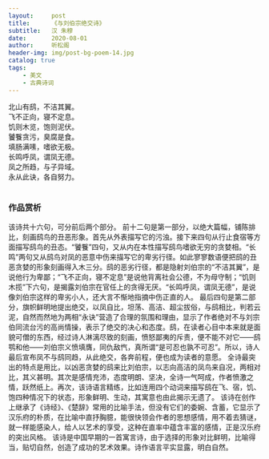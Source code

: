 ```yaml
---
layout:     post
title:      《与刘伯宗绝交诗》
subtitle:   汉 朱穆
date:       2020-08-01
author:     听松阁
header-img: img/post-bg-poem-14.jpg
catalog: true
tags:
    - 美文
    - 古典诗词
---
```


北山有鸱，不洁其翼。<br>
飞不正向，寝不定息。<br>
饥则木览，饱则泥伏。<br>
饕餮贪污，臭腐是食。<br>
填肠满嗉，嗜欲无极。<br>
长鸣呼凤，谓凤无德。<br>
凤之所趋，与子异域。<br>
永从此诀，各自努力。<br>
<br>

### 作品赏析
该诗共十六句，可分前后两个部分。
前十二句是第一部分，以绝大篇幅，铺陈排比，刻画鸱鸟的丑恶形象。首先从外表描写它的污浊。接下来四句从行止食宿等方面描写鸱鸟的丑态。“饕餮”四句，又从内在本性描写鸱鸟嗜欲无穷的贪婪相。“长鸣”两句又从鸱鸟对凤的恶意中伤来描写它的卑劣行径。如此寥寥数语便把鸱的丑恶贪婪的形象刻画得入木三分。鸱的恶劣行径，都是隐射刘伯宗的“不洁其翼”，是说他行为卑鄙；“飞不正向，寝不定息”是说他背离社会公德，不为母守制；“饥则木揽”下六句，是揭露刘伯宗在官任上的贪得无厌。“长鸣呼凤，谓凤无德”，是说像刘伯宗这样的卑劣小人，还大言不惭地指摘中伤正直的人。
最后四句是第二部分，旗帜鲜明地提出绝交，以凤自比，坦荡、高洁、超尘拔俗，与鸱相比，判若云泥，自然而然地为两相“永诀”营造了合理的氛围和理由，显示了作者绝对不与刘宗伯同流台污的高尚情操，表示了绝交的决心和态度。鸱，在读者心目中本来就是面貌可僧的东西，经过诗人淋漓尽致的刻画，愤怒鄙夷的斥责，便不能不对它——鸱鹗和他——刘伯宗义愤填膺，同仇敌忾，真所谓“是可忍也孰不可忍”。所以，诗人最后宣布凤不与鸱同趋，从此绝交，各奔前程，便也成为读者的意愿。
全诗最突出的特点是用比，以凶恶贪婪的鸱来比刘伯宗，以志向高洁的凤鸟来自况，两相对比，其义甚明。其次是感情充沛，态度明朗、坚决，全诗一气呵成，作者愤激之情，跃然纸上。再次，该诗语言精练，比如连用四个动词来描写鸱在飞、宿，饥、饱四种情况下的状态，形象鲜明、生动，其寓意也由此揭示无遗了。
该诗在创作上继承了《诗经》、《楚辞》常用的比喻手法，但没有它们的委婉、含蓄，它显示了汉乐府的朴质，在比喻中直抒胸臆，能很快领会作者的思想感情，用不着去猜谜，就一样能感染人，给人以艺术的享受，这种在直率中蕴含丰富的感情，正是汉乐府的突出风格。
该诗是中国早期的一首寓言诗，由于选择的形象对比鲜明，比喻得当，贴切自然，创造了成功的艺术效果。诗作语言平实显露，明白自然。
